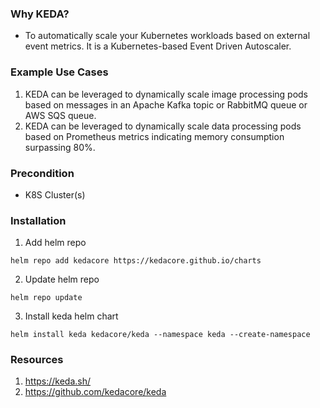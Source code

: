 ### Why KEDA?

- To automatically scale your Kubernetes workloads based on external event metrics. It is a Kubernetes-based Event Driven Autoscaler.


### Example Use Cases
1. KEDA can be leveraged to dynamically scale image processing pods based on messages in an Apache Kafka topic or RabbitMQ queue or AWS SQS queue.
2. KEDA can be leveraged to dynamically scale data processing pods based on Prometheus metrics indicating memory consumption surpassing 80%.

### Precondition
- K8S Cluster(s)

### Installation

1. Add helm repo

```helm repo add kedacore https://kedacore.github.io/charts```

2. Update helm repo

```helm repo update```

3. Install keda helm chart

```helm install keda kedacore/keda --namespace keda --create-namespace```



### Resources
1. https://keda.sh/
1. https://github.com/kedacore/keda